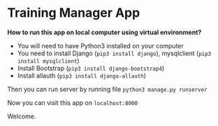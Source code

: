# Training Manager App

**How to run this app on local computer using virtual environment?**

* You will need to have Python3 installed on your computer
* You need to install Django (`pip3 install django`), mysqlclient (`pip3 install mysqlclient`)
* Install Bootstrap (`pip3 install django-bootstrap4`)
* Install allauth (`pip3 install django-allauth`)

Then you can run server by running file `python3 manage.py runserver`

Now you can visit this app on
`localhost:8000`

Welcome.

